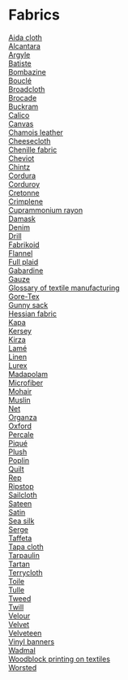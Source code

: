 # Fabrics
[Aida cloth](https://en.wikipedia.org/wiki/Aida_cloth)<br>
[Alcantara](https://en.wikipedia.org/wiki/Alcantara_(material))<br>
[Argyle](https://en.wikipedia.org/wiki/Argyle_(pattern))<br>
[Batiste](https://en.wikipedia.org/wiki/Batiste)<br>
[Bombazine](https://en.wikipedia.org/wiki/Bombazine)<br>
[Bouclé](https://en.wikipedia.org/wiki/Boucl%C3%A9)<br>
[Broadcloth](https://en.wikipedia.org/wiki/Broadcloth)<br>
[Brocade](https://en.wikipedia.org/wiki/Brocade)<br>
[Buckram](https://en.wikipedia.org/wiki/Buckram)<br>
[Calico](https://en.wikipedia.org/wiki/Calico)<br>
[Canvas](https://en.wikipedia.org/wiki/Canvas)<br>
[Chamois leather](https://en.wikipedia.org/wiki/Chamois_leather)<br>
[Cheesecloth](https://en.wikipedia.org/wiki/Cheesecloth)<br>
[Chenille fabric](https://en.wikipedia.org/wiki/Chenille_fabric)<br>
[Cheviot](https://en.wikipedia.org/wiki/Cheviot_(cloth))<br>
[Chintz](https://en.wikipedia.org/wiki/Chintz)<br>
[Cordura](https://en.wikipedia.org/wiki/Cordura)<br>
[Corduroy](https://en.wikipedia.org/wiki/Corduroy)<br>
[Cretonne](https://en.wikipedia.org/wiki/Cretonne)<br>
[Crimplene](https://en.wikipedia.org/wiki/Crimplene)<br>
[Cuprammonium rayon](https://en.wikipedia.org/wiki/Cuprammonium_rayon)<br>
[Damask](https://en.wikipedia.org/wiki/Damask)<br>
[Denim](https://en.wikipedia.org/wiki/Denim)<br>
[Drill](https://en.wikipedia.org/wiki/Drill_(fabric))<br>
[Fabrikoid](https://en.wikipedia.org/wiki/Fabrikoid)<br>
[Flannel](https://en.wikipedia.org/wiki/Flannel)<br>
[Full plaid](https://en.wikipedia.org/wiki/Full_plaid)<br>
[Gabardine](https://en.wikipedia.org/wiki/Gabardine)<br>
[Gauze](https://en.wikipedia.org/wiki/Gauze)<br>
[Glossary of textile manufacturing](https://en.wikipedia.org/wiki/Glossary_of_textile_manufacturing)<br>
[Gore-Tex](https://en.wikipedia.org/wiki/Gore-Tex)<br>
[Gunny sack](https://en.wikipedia.org/wiki/Gunny_sack)<br>
[Hessian fabric](https://en.wikipedia.org/wiki/Hessian_fabric)<br>
[Kapa](https://en.wikipedia.org/wiki/Kapa)<br>
[Kersey](https://en.wikipedia.org/wiki/Kersey_(cloth))<br>
[Kirza](https://en.wikipedia.org/wiki/Kirza)<br>
[Lamé](https://en.wikipedia.org/wiki/Lam%C3%A9_(fabric))<br>
[Linen](https://en.wikipedia.org/wiki/Linen)<br>
[Lurex](https://en.wikipedia.org/wiki/Lurex)<br>
[Madapolam](https://en.wikipedia.org/wiki/Madapolam)<br>
[Microfiber](https://en.wikipedia.org/wiki/Microfiber)<br>
[Mohair](https://en.wikipedia.org/wiki/Mohair)<br>
[Muslin](https://en.wikipedia.org/wiki/Muslin)<br>
[Net](https://en.wikipedia.org/wiki/Net_(textile))<br>
[Organza](https://en.wikipedia.org/wiki/Organza)<br>
[Oxford](https://en.wikipedia.org/wiki/Oxford_(cloth))<br>
[Percale](https://en.wikipedia.org/wiki/Percale)<br>
[Piqué](https://en.wikipedia.org/wiki/Piqu%C3%A9_(weaving))<br>
[Plush](https://en.wikipedia.org/wiki/Plush)<br>
[Poplin](https://en.wikipedia.org/wiki/Poplin)<br>
[Quilt](https://en.wikipedia.org/wiki/Quilt)<br>
[Rep](https://en.wikipedia.org/wiki/Rep_(fabric))<br>
[Ripstop](https://en.wikipedia.org/wiki/Ripstop)<br>
[Sailcloth](https://en.wikipedia.org/wiki/Sailcloth)<br>
[Sateen](https://en.wikipedia.org/wiki/Sateen)<br>
[Satin](https://en.wikipedia.org/wiki/Satin)<br>
[Sea silk](https://en.wikipedia.org/wiki/Sea_silk)<br>
[Serge](https://en.wikipedia.org/wiki/Serge_(fabric))<br>
[Taffeta](https://en.wikipedia.org/wiki/Taffeta)<br>
[Tapa cloth](https://en.wikipedia.org/wiki/Tapa_cloth)<br>
[Tarpaulin](https://en.wikipedia.org/wiki/Tarpaulin)<br>
[Tartan](https://en.wikipedia.org/wiki/Tartan)<br>
[Terrycloth](https://en.wikipedia.org/wiki/Terrycloth)<br>
[Toile](https://en.wikipedia.org/wiki/Toile)<br>
[Tulle](https://en.wikipedia.org/wiki/Tulle_(netting))<br>
[Tweed](https://en.wikipedia.org/wiki/Tweed_(cloth))<br>
[Twill](https://en.wikipedia.org/wiki/Twill)<br>
[Velour](https://en.wikipedia.org/wiki/Velour)<br>
[Velvet](https://en.wikipedia.org/wiki/Velvet)<br>
[Velveteen](https://en.wikipedia.org/wiki/Velveteen)<br>
[Vinyl banners](https://en.wikipedia.org/wiki/Vinyl_banners)<br>
[Wadmal](https://en.wikipedia.org/wiki/Wadmal)<br>
[Woodblock printing on textiles](https://en.wikipedia.org/wiki/Woodblock_printing_on_textiles)<br>
[Worsted](https://en.wikipedia.org/wiki/Worsted)<br>
